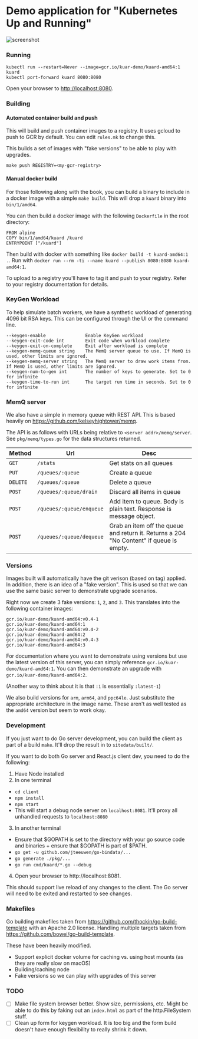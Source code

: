# Demo application for "Kubernetes Up and Running"

![screenshot](docs/images/screenshot.png)

### Running

```
kubectl run --restart=Never --image=gcr.io/kuar-demo/kuard-amd64:1 kuard
kubectl port-forward kuard 8080:8080
```

Open your browser to [http://localhost:8080](http://localhost:8080).

### Building

#### Automated container build and push

This will build and push container images to a registry.
It uses gcloud to push to GCR by default.  You can edit `rules.mk` to change this.

This builds a set of images with "fake versions" to be able to play with upgrades.

```
make push REGISTRY=<my-gcr-registry>
```

#### Manual docker build

For those following along with the book, you can build a binary to include in a docker image with a simple `make build`.  This will drop a `kuard` binary into `bin/1/amd64`.

You can then build a docker image with the following `Dockerfile` in the root directory:

```
FROM alpine
COPY bin/1/amd64/kuard /kuard
ENTRYPOINT ["/kuard"]
```

Then build with docker with something like `docker build -t kuard-amd64:1 .`. Run with `docker run --rm -ti --name kuard --publish 8080:8080 kuard-amd64:1`.

To upload to a registry you'll have to tag it and push to your registry.  Refer to your registry documentation for details.

### KeyGen Workload

To help simulate batch workers, we have a synthetic workload of generating 4096 bit RSA keys.  This can be configured through the UI or the command line.

```
--keygen-enable               Enable KeyGen workload
--keygen-exit-code int        Exit code when workload complete
--keygen-exit-on-complete     Exit after workload is complete
--keygen-memq-queue string    The MemQ server queue to use. If MemQ is used, other limits are ignored.
--keygen-memq-server string   The MemQ server to draw work items from.  If MemQ is used, other limits are ignored.
--keygen-num-to-gen int       The number of keys to generate. Set to 0 for infinite
--keygen-time-to-run int      The target run time in seconds. Set to 0 for infinite
```

### MemQ server

We also have a simple in memory queue with REST API.  This is based heavily on https://github.com/kelseyhightower/memq.

The API is as follows with URLs being relative to `<server addr>/memq/server`.  See `pkg/memq/types.go` for the data structures returned.

| Method | Url | Desc
| --- | --- | ---
| `GET` | `/stats` | Get stats on all queues
| `PUT` | `/queues/:queue` | Create a queue
| `DELETE` | `/queues/:queue` | Delete a queue
| `POST` | `/queues/:queue/drain` | Discard all items in queue
| `POST` | `/queues/:queue/enqueue` | Add item to queue.  Body is plain text. Response is message object.
| `POST` | `/queues/:queue/dequeue` | Grab an item off the queue and return it. Returns a 204 "No Content" if queue is empty.

### Versions

Images built will automatically have the git verison (based on tag) applied.  In addition, there is an idea of a "fake version".  This is used so that we can use the same basic server to demonstrate upgrade scenarios.

Right now we create 3 fake versions: `1`, `2`, and `3`.  This translates into the following container images:

```
gcr.io/kuar-demo/kuard-amd64:v0.4-1
gcr.io/kuar-demo/kuard-amd64:1
gcr.io/kuar-demo/kuard-amd64:v0.4-2
gcr.io/kuar-demo/kuard-amd64:2
gcr.io/kuar-demo/kuard-amd64:v0.4-3
gcr.io/kuar-demo/kuard-amd64:3
```

For documentation where you want to demonstrate using versions but use the latest version of this server, you can simply reference `gcr.io/kuar-demo/kuard-amd64:1`.  You can then demonstrate an upgrade with `gcr.io/kuar-demo/kuard-amd64:2`.

(Another way to think about it is that `:1` is essentially `:latest-1`)

We also build versions for `arm`, `arm64`, and `ppc64le`.  Just substitute the appropriate architecture in the image name.  These aren't as well tested as the `amd64` version but seem to work okay.

### Development

If you just want to do Go server development, you can build the client as part of a build `make`.  It'll drop the result in to `sitedata/built/`.

If you want to do both Go server and React.js client dev, you need to do the following:

1. Have Node installed
2. In one terminal

  * `cd client`
  * `npm install`
  * `npm start`
  * This will start a debug node server on `localhost:8081`.  It'll proxy all unhandled requests to `localhost:8080`

3. In another terminal
  * Ensure that $GOPATH is set to the directory with your go source code and binaries + ensure that $GOPATH is part of $PATH.
  * `go get -u github.com/jteeuwen/go-bindata/...`
  * `go generate ./pkg/...`
  * `go run cmd/kuard/*.go --debug`
4. Open your browser to http://localhost:8081.

This should support live reload of any changes to the client.  The Go server will need to be exited and restarted to see changes.

### Makefiles

Go building makefiles taken from
https://github.com/thockin/go-build-template with an Apache 2.0 license.
Handling multiple targets taken from https://github.com/bowei/go-build-template.

These have been heavily modified.
* Support explicit docker volume for caching vs. using host mounts (as they are really slow on macOS)
* Building/caching node
* Fake versions so we can play with upgrades of this server

### TODO
* [ ] Make file system browser better.  Show size, permissions, etc.  Might be able to do this by faking out an `index.html` as part of the http.FileSystem stuff.
* [ ] Clean up form for keygen workload.  It is too big and the form build doesn't have enough flexibility to really shrink it down.
